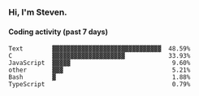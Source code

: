 ### Hi, I'm Steven.

#### Coding activity (past 7 days)
```
Text        ▓▓▓▓▓▓▓▓▓▓▓▓▓▓▓▓▓▓▓▓▓▓▓▓▓▓▓▓▓▓  48.59%
C           ▓▓▓▓▓▓▓▓▓▓▓▓▓▓▓▓▓▓▓▓            33.93%
JavaScript  ▓▓▓▓▓                            9.60%
other       ▓▓▓                              5.21%
Bash        ▓                                1.88%
TypeScript                                   0.79%
```
